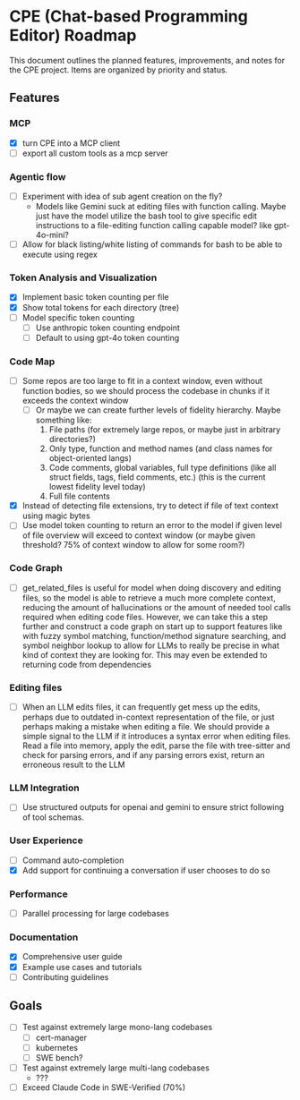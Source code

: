 # CPE (Chat-based Programming Editor) Roadmap

This document outlines the planned features, improvements, and notes for the CPE project. Items are organized by priority and status.

## Features

### MCP

- [x] turn CPE into a MCP client
- [ ] export all custom tools as a mcp server

### Agentic flow
- [ ] Experiment with idea of sub agent creation on the fly?
  - Models like Gemini suck at editing files with function calling. Maybe just have the model utilize the bash tool to
    give specific edit instructions to a file-editing function calling capable model? like gpt-4o-mini?
- [ ] Allow for black listing/white listing of commands for bash to be able to execute using regex

### Token Analysis and Visualization
- [x] Implement basic token counting per file
- [x] Show total tokens for each directory (tree)
- [ ] Model specific token counting
  - [ ] Use anthropic token counting endpoint
  - [ ] Default to using gpt-4o token counting

### Code Map
- [ ] Some repos are too large to fit in a context window, even without function bodies, so we should process the codebase in chunks if it exceeds the context window
  - [ ] Or maybe we can create further levels of fidelity hierarchy. Maybe something like:
    1. File paths (for extremely large repos, or maybe just in arbitrary directories?)
    2. Only type, function and method names (and class names for object-oriented langs)
    3. Code comments, global variables, full type definitions (like all struct fields, tags, field comments, etc.) (this is the current lowest fidelity level today)
    4. Full file contents
- [x] Instead of detecting file extensions, try to detect if file of text context using magic bytes
- [ ] Use model token counting to return an error to the model if given level of file overview will exceed to context window (or maybe given threshold? 75% of context window to allow for some room?)

### Code Graph

- [ ] get_related_files is useful for model when doing discovery and editing files, so the model is able to retrieve a
  much more complete context, reducing the amount of hallucinations or the amount of needed tool calls required when
  editing code files. However, we can take this a step further and construct a code graph on start up to support
  features like with fuzzy symbol matching, function/method signature searching, and symbol neighbor lookup to allow for
  LLMs to really be precise in what kind of context they are looking for. This may even be extended to returning code
  from dependencies

### Editing files

- [ ] When an LLM edits files, it can frequently get mess up the edits, perhaps due to outdated in-context
  representation of the file, or just perhaps making a mistake when editing a file. We should provide a simple signal to
  the LLM if it introduces a syntax error when editing files. Read a file into memory, apply the edit, parse the file
  with tree-sitter and check for parsing errors, and if any parsing errors exist, return an erroneous result to the LLM

### LLM Integration
- [ ] Use structured outputs for openai and gemini to ensure strict following of tool schemas.

### User Experience
- [ ] Command auto-completion
- [x] Add support for continuing a conversation if user chooses to do so

### Performance
- [ ] Parallel processing for large codebases

### Documentation
- [x] Comprehensive user guide
- [x] Example use cases and tutorials
- [ ] Contributing guidelines

## Goals

- [ ] Test against extremely large mono-lang codebases
  - [ ] cert-manager
  - [ ] kubernetes
  - [ ] SWE bench?
- [ ] Test against extremely large multi-lang codebases
  - ???
- [ ] Exceed Claude Code in SWE-Verified (70%)